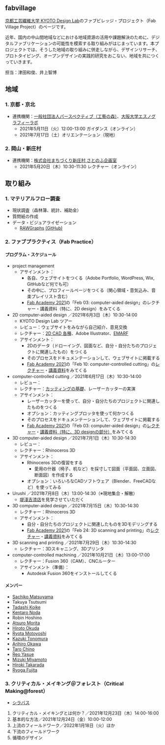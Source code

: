 ## fabvillage
[京都工芸繊維大学 KYOTO Design Lab](https://www.d-lab.kit.ac.jp)のファブビレッジ・プロジェクト（Fab Village Project）のページです。
  
近年、国内の中山間地域などにおける地域資源の活用や課題解決のために、デジタルファブリケーションの可能性を模索する取り組みがはじまっています。本プロジェクトでは、そうした地域の取り組みに併走しながら、デザインリサーチ、プロトタイピング、オープンデザインの実践的研究をおこない、地域を共につくっていきます。　　
  
担当：津田和俊、井上智博
  
## 地域
### 1. 京都・京北
- 連携機関：[一般社団法人パースペクティブ（工藝の森）](https://www.forest-of-craft.jp)、[大阪大学エスノグラフィーラボ](http://ethnography.hus.osaka-u.ac.jp)
  - 2021年5月11日（火）12:00-13:00 ガイダンス（オンライン）
  - 2021年7月17日（土）オリエンテーション（現地）
### 2. 岡山・新庄村
- 連携機関：[株式会社まちづくり新庄村 さとのふ企画室](https://noph.localinfo.jp)  
  - 2021年5月20日（木）10:30-11:30 レクチャー（オンライン）
## 取り組み
### 1. マテリアルフロー調査
- 現状調査（森林簿、統計、補助金）
- 質問紙の作成
- データ・ビジュアライゼーション
  - [RAWGraphs](https://rawgraphs.io) [(GitHub)](https://github.com/rawgraphs/)
  
### 2. ファブプラクティス（Fab Practice）
#### プログラム・スケジュール
- project management
  - アサインメント： 
    - 各自、ウェブサイトをつくる（Adobe Portfolio, WordPress, Wix, GitHubなど何でも可）
    - その中に、プロフィールページをつくる（関心領域・意気込み、音楽プレイリスト含む）
    - [Fab Academy 2021](http://fabacademy.org/2021/schedule.html)の「Feb 03: computer-aided design」のレクチャー・講義資料（特に、2D design）をみてくる
- 2D computer-aided design ／2021年6月3日（木）10:30-14:00
  - KYOTO Design Lab ツアー
  - レビュー：ウェブサイトをみながら自己紹介、意見交換
  - レクチャー：[2D CAD 各種](http://academy.cba.mit.edu/classes/computer_design/index.html)、Adobe Illustrator、[EMARF](https://emarf.co)
  - アサインメント：
    - 2Dのデータ（ドローイング、図面など、自分・自分たちのプロジェクトに関連したもの）をつくる
    - そのプロセスをドキュメンテーションして、ウェブサイトに掲載する
    - [Fab Academy 2021](http://fabacademy.org/2021/schedule.html)の「Feb 10: computer-controlled cutting」の[レクチャー](https://vimeo.com/510902064)・[講義資料](http://academy.cba.mit.edu/classes/computer_cutting/index.html)をみてくる
- computer-controlled cutting ／2021年6月17日（木）10:30-14:00
  - レビュー：
  - レクチャー：[カッティングの基礎](http://academy.cba.mit.edu/classes/computer_cutting/index.html)、レーザーカッターの実演
  - アサインメント：
    - レーザーカッターを使って、自分・自分たちのプロジェクトに関連したものをつくる
    - オプション：カッティングプロッタを使って何かつくる
    - そのプロセスをドキュメンテーションして、ウェブサイトに掲載する
    - [Fab Academy 2021](http://fabacademy.org/2021/schedule.html)の「Feb 03: computer-aided design」の[レクチャー](https://vimeo.com/508409220)・[講義資料（特に、3D designの部分）](http://academy.cba.mit.edu/classes/computer_design/index.html)をみてくる
- 3D computer-aided design ／2021年7月1日（木）10:30-14:30
  - レビュー：
  - レクチャー：Rhinoceros 3D
  - アサインメント：
    - Rhinoceros 3Dの復習をする
      - 愛用の什器（椅子、机など）を採寸して図面（平面図、立面図、断面図）を作成する
    - オプション：いろいろなCADソフトウェア（Blender、FreeCADなど）を使ってみる
- Urushi ／2021年7月8日（木）13:00-14:30（※現地集合・解散）
  - [堤淺吉漆店](https://www.urushinoippo.com/companyinfo)を見学させていただく
- 3D computer-aided design ／2021年7月15日（木）10:30-14:30
  - レクチャー：Rhinoceros 3D
  - アサインメント：
    - 自分・自分たちのプロジェクトに関連したものを3Dモデリングする
    - [Fab Academy 2021](http://fabacademy.org/2021/schedule.html)の「Feb 24: 3D scanning and printing」の[レクチャー](https://vimeo.com/516369302)・[講義資料](http://academy.cba.mit.edu/classes/scanning_printing/index.html)をみてくる
- 3D scanning and printing ／2021年7月29日（木）10:30-14:30
  - レクチャー：3Dスキャニング、3Dプリンタ
- computer-controlled machining ／2021年10月21日（木）13:00-17:00
  - レクチャー：Fusion 360（CAM）、CNCルーター
  - アサインメント（準備）：
    - Autodesk Fusion 360をインストールしてくる

#### メンバー
- [Sachiko Matsuyama](https://sachikomatsuyama.webflow.io)
- Takuya Tsutsumi
- [Tadashi Koike](https://note.com/tucicara_keihoku/)
- [Kentaro Noda](https://noda33.myportfolio.com)
- Robin Hoshino
- [Atsuro Morita](https://stc-unit.jp)
- [Hiroto Okuda](https://note.com/tolero/m/m217c9b31dd27)
- [Ryota Motoyoshi](https://ryotamotoyoshi.myportfolio.com)
- [Kazuki Tonomura](https://www.notion.so/Kazuki-Tonomura-490e662bd54145beba040ca90d5fe8c2)
- [Arihiro Okawa](https://note.com/_a_ri_hi_ro_/m/mbc194d67e49c)
- [Taro Chino](https://note.com/tarochino/m/m310b0d2996ab)
- [Reo Yasue](https://fabvillagereoyasue.myportfolio.com)
- [Mizuki Miyamoto](http://mizkingyo.starfree.jp)
- [Hiroki Takarada](https://takahiro110710.wixsite.com/my-site-7)
- [Ryoga Fujita](https://rfdesign210.wixsite.com/my-site-1)

### 3. クリティカル・メイキング＠フォレスト（Critical Making@forest）
- [シラバス](https://docs.google.com/document/d/1hLt4AraUKDrZMLQbUhMUFh-bUo7xMcup6_7gm2kAAx8/edit?usp=sharing)
1. クリティカル・メイキングとは何か？／2021年12月23日（木）14:00-16:00
1. 基本的な方法／2021年12月24日（金）10:00-12:00
1. 上流のフィールドワーク／2022年1月18日（火）ほか
1. 下流のフィールドワーク
1. 循環のデザイン



